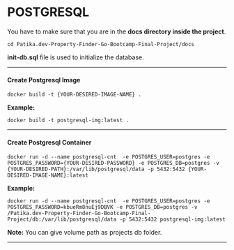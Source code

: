 
# **POSTGRESQL**

You have to make sure that you are in the **docs directory inside the project**.

`cd Patika.dev-Property-Finder-Go-Bootcamp-Final-Project/docs`

**init-db.sql** file is used to initialize the database.

---

#### **Create Postgresql Image**

`docker build -t {YOUR-DESIRED-IMAGE-NAME} .`

**Example:**

`docker build -t postgresql-img:latest .`

---

#### **Create Postgresql Container**

`docker run -d --name postgresql-cnt  -e POSTGRES_USER=postgres -e POSTGRES_PASSWORD={YOUR-DESIRED-PASSWORD} -e POSTGRES_DB=postgres -v {YOUR-DESIRED-PATH}:/var/lib/postgresql/data -p 5432:5432 {YOUR-DESIRED-IMAGE-NAME}:latest`

**Example:**

`docker run -d --name postgresql-cnt  -e POSTGRES_USER=postgres -e POSTGRES_PASSWORD=kbueRm8nuEj9DBVK -e POSTGRES_DB=postgres -v /Patika.dev-Property-Finder-Go-Bootcamp-Final-Project/db:/var/lib/postgresql/data -p 5432:5432 postgresql-img:latest`

**Note:** You can give volume path as projects db folder.

---
